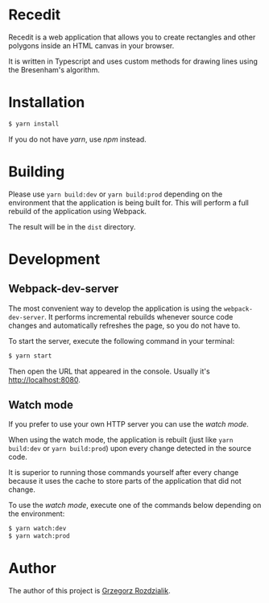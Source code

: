# Recedit

Recedit is a web application that allows you to create rectangles and other polygons inside
an HTML canvas in your browser.

It is written in Typescript and uses custom methods for drawing lines using the Bresenham's algorithm.

# Installation

``` bash
$ yarn install
```

If you do not have _yarn_, use _npm_ instead.


# Building

Please use `yarn build:dev` or `yarn build:prod` depending on the environment that the application
is being built for. This will perform a full rebuild of the application
using Webpack.

The result will be in the `dist` directory.


# Development

## Webpack-dev-server

The most convenient way to develop the application is using the `webpack-dev-server`. It performs incremental rebuilds whenever source code changes and automatically refreshes the page, so you do not have to.

To start the server, execute the following command in your terminal:

``` bash
$ yarn start
```

Then open the URL that appeared in the console. Usually it's [http://localhost:8080](http://localhost:8080).


## Watch mode

If you prefer to use your own HTTP server you can use the _watch mode_.

When using the watch mode, the application is rebuilt (just like `yarn build:dev` or `yarn build:prod`) upon every change detected in the source code.

It is superior to running those commands yourself after every change because it uses the cache to store parts of the application that did not change.


To use the _watch mode_, execute one of the commands below depending on the environment:

``` bash
$ yarn watch:dev
$ yarn watch:prod
```


# Author

The author of this project is [Grzegorz Rozdzialik](voreny.gelio@gmail.com).
